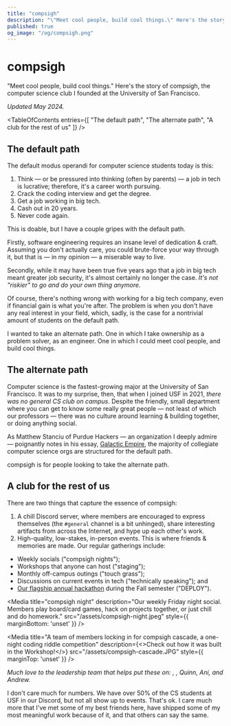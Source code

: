 ```yaml
---
title: "compsigh"
description: "\"Meet cool people, build cool things.\" Here's the story of compsigh, the computer science club I founded at the University of San Francisco."
published: true
og_image: "/og/compsigh.png"
---
```


# compsigh

"Meet cool people, build cool things." Here's the story of compsigh, the computer science club I founded at the University of San Francisco.

*Updated May 2024.*

<TableOfContents
  entries={[
    "The default path",
    "The alternate path",
    "A club for the rest of us"
  ]}
/>

<Spacer size={16} />

## The default path

The default modus operandi for computer science students today is this:

1. Think — or be pressured into thinking (often by parents) — a job in tech is lucrative; therefore, it's a career worth pursuing.
2. Crack the coding interview and get the degree.
3. Get a job working in big tech.
4. Cash out in 20 years.
5. Never code again.

This is doable, but I have a couple gripes with the default path.

Firstly, software engineering requires an insane level of dedication & craft. Assuming you don't actually care, you could brute-force your way through it, but that is — in my opinion — a miserable way to live.

Secondly, while it may have been true five years ago that a job in big tech meant greater job security, it's almost certainly no longer the case. *It's not "riskier" to go and do your own thing anymore.*

Of course, there's nothing wrong with working for a big tech company, even if financial gain is what you're after. The problem is when you don't have any real interest in your field, which, sadly, is the case for a nontrivial amount of students on the default path.

I wanted to take an alternate path. One in which I take ownership as a problem solver, as an engineer. One in which I could meet cool people, and build cool things.

## The alternate path

Computer science is the fastest-growing major at the University of San Francisco. It was to my surprise, then, that when I joined USF in 2021, *there was no general CS club on campus*. Despite the friendly, small department where you can get to know some really great people — not least of which our professors — there was no culture around learning & building together, or doing anything social.

As Matthew Stanciu of Purdue Hackers — an organization I deeply admire — poignantly notes in his essay, [Galactic Empire](https://blog.purduehackers.com/posts/galactic-empire), the majority of collegiate computer science orgs are structured for the default path.

compsigh is for people looking to take the alternate path.

## A club for the rest of us

There are two things that capture the essence of compsigh:

1. A chill Discord server, where members are encouraged to express themselves (the `#general` channel is a bit unhinged), share interesting artifacts from across the Internet, and hype up each other's work.
2. High-quality, low-stakes, in-person events. This is where friends & memories are made. Our regular gatherings include:

- Weekly socials ("compsigh nights");
- Workshops that anyone can host ("staging");
- Monthly off-campus outings ("touch grass");
- Discussions on current events in tech ("technically speaking"); and
- [Our flagship annual hackathon](/projects/deploy23) during the Fall semester ("DEPLOY").

<Media
  title="compsigh night"
  description="Our weekly Friday night social. Members play board/card games, hack on projects together, or just chill and do homework."
  src="/assets/compsigh-night.jpeg"
  style={{
    marginBottom: 'unset'
  }}
/>

<Grid columns={2}>
  <div>
    <Media
      title="touch grass: escape room"
      src="/assets/compsigh-escape-room.jpeg"
    />
    <Media
      title="touch grass: bowling"
      src="/assets/compsigh-bowling.jpeg"
    />
    <Media
      title="Impromptu study session"
      src="/assets/compsigh-impromptu-study-sesh.jpg"
    />
  </div>
  <div>
    <Media
      title="study night"
      src="/assets/compsigh-study-night.JPG"
    />
    <Media
      title="compsigh night decorations"
      description="Members will bring things like these design books for the ambiance and making the space their own."
      src="/assets/compsigh-event-trinkets.jpeg"
    />
    <Media
      title="Food made by members for compsigh night"
      src="/assets/compsigh-night-food.jpeg"
    />
  </div>
</Grid>

<Media
  title="A team of members locking in for compsigh cascade, a one-night coding riddle competition"
  description={<>Check out how it was built in the <Link href="/workshop">Workshop</Link>!</>}
  src="/assets/compsigh-cascade.JPG"
  style={{
    marginTop: 'unset'
  }}
/>

*Much love to the leadership team that helps put these on: <Mention name="Jet" avatar="/avatars/jet.jpeg" link="https://jetpham.com" />, <Mention name="Gursh" avatar="/avatars/gursh.png" link="https://gursh.dev" />, Quinn, Ani, and Andrew.*

<Spacer size={32} />

I don't care much for numbers. We have over 50% of the CS students at USF in our Discord, but not all show up to events. That's ok. I care much more that I've met some of my best friends here, have shipped some of my most meaningful work because of it, and that others can say the same.
